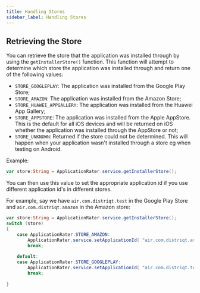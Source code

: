 ```yaml
---
title: Handling Stores
sidebar_label: Handling Stores
---
```


## Retrieving the Store

You can retrieve the store that the application was installed through by using the `getInstallerStore()` function.
This function will attempt to determine which store the application was installed through and return one of the following values:

- `STORE_GOOGLEPLAY`: The application was installed from the Google Play Store;
- `STORE_AMAZON`: The application was installed from the Amazon Store;
- `STORE_HUAWEI_APPGALLERY`: The application was installed from the Huawei App Gallery;
- `STORE_APPSTORE`: The application was installed from the Apple AppStore. This is the default for all iOS devices and will be returned on iOS whether the application was installed through the AppStore or not;
- `STORE_UNKNOWN`: Returned if the store could not be determined. This will happen when your application wasn't installed through a store eg when testing on Android.


Example:

```actionscript
var store:String = ApplicationRater.service.getInstallerStore();
```


You can then use this value to set the appropriate application id if you use different application id's in different stores.

For example, say we have `air.com.distriqt.test` in the Google Play Store and `air.com.distriqt.amazon` in the Amazon store:

```actionscript
var store:String = ApplicationRater.service.getInstallerStore();
switch (store)
{
    case ApplicationRater.STORE_AMAZON:
        ApplicationRater.service.setApplicationId( "air.com.distriqt.amazon", ApplicationRater.IMPLEMENTATION_ANDROID );
        break;
    
    default:
    case ApplicationRater.STORE_GOOGLEPLAY:
        ApplicationRater.service.setApplicationId( "air.com.distriqt.test", ApplicationRater.IMPLEMENTATION_ANDROID );
        break;
    
}
```





